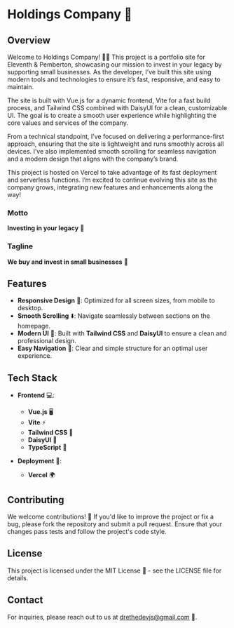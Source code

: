 # Holdings Company 🏢

## Overview

Welcome to Holdings Company! 👩‍💻 This project is a portfolio site for Eleventh & Pemberton, showcasing our mission to invest in your legacy by supporting small businesses. As the developer, I’ve built this site using modern tools and technologies to ensure it’s fast, responsive, and easy to maintain.

The site is built with Vue.js for a dynamic frontend, Vite for a fast build process, and Tailwind CSS combined with DaisyUI for a clean, customizable UI. The goal is to create a smooth user experience while highlighting the core values and services of the company.

From a technical standpoint, I’ve focused on delivering a performance-first approach, ensuring that the site is lightweight and runs smoothly across all devices. I’ve also implemented smooth scrolling for seamless navigation and a modern design that aligns with the company’s brand.

This project is hosted on Vercel to take advantage of its fast deployment and serverless functions. I’m excited to continue evolving this site as the company grows, integrating new features and enhancements along the way!

### Motto

**Investing in your legacy** 🔑

### Tagline

**We buy and invest in small businesses** 💼

## Features

- **Responsive Design** 📱: Optimized for all screen sizes, from mobile to desktop.
- **Smooth Scrolling** ⬇️: Navigate seamlessly between sections on the homepage.
- **Modern UI** 🎨: Built with **Tailwind CSS** and **DaisyUI** to ensure a clean and professional design.
- **Easy Navigation** 🧭: Clear and simple structure for an optimal user experience.

## Tech Stack

- **Frontend** 💻:

  - **Vue.js** 🖥️
  - **Vite** ⚡
  - **Tailwind CSS** 🌈
  - **DaisyUI** 💎
  - **TypeScript** 📝

- **Deployment** 🚀:
  - **Vercel** 🌍

## Contributing

We welcome contributions! 🙌 If you'd like to improve the project or fix a bug, please fork the repository and submit a pull request. Ensure that your changes pass tests and follow the project's code style.

## License

This project is licensed under the MIT License 📝 - see the LICENSE file for details.

## Contact

For inquiries, please reach out to us at <drethedevjs@gmail.com> 📧.
